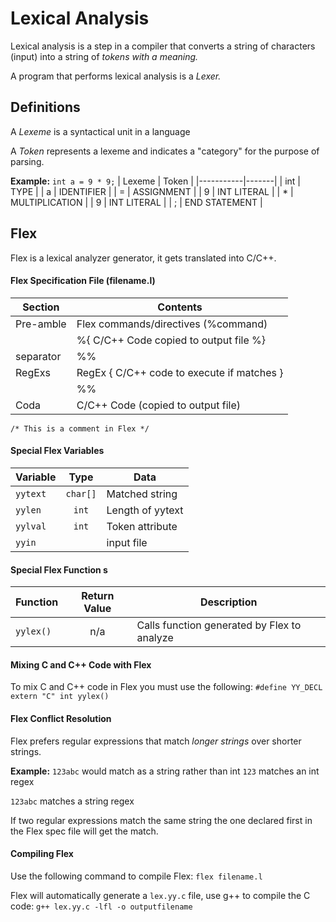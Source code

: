 # Lexical Analysis
Lexical analysis is a step in a compiler that converts a string of characters (input) into a string of *tokens with a meaning.*

A program that performs lexical analysis is a *Lexer.*

## Definitions 
A *Lexeme* is a syntactical unit in a language

A *Token* represents a lexeme and indicates a "category" for the purpose of parsing. 

**Example:** ```int a = 9 * 9;```
| Lexeme    | Token |
|-----------|-------|
| int       | TYPE  |
| a         | IDENTIFIER |
| =	    | ASSIGNMENT |
| 9         | INT LITERAL |
| *         | MULTIPLICATION |
| 9         | INT LITERAL |
| ;         | END STATEMENT |

## Flex 
Flex is a lexical analyzer generator, it gets translated into C/C++.

#### Flex Specification File (filename.l)
| Section | Contents |
|---------|----------|
|Pre-amble| Flex commands/directives (%command)  |
|         | %{ C/C++ Code copied to output file %}  |
|separator|%%|
|RegExs| RegEx { C/C++ code to execute if matches }|
||%%|
|Coda| C/C++ Code (copied to output file)|

```/* This is a comment in Flex */```

#### Special Flex Variables 
| Variable | Type | Data | 
|----------|:----:|------|
| ```yytext```   | ```char[]``` | Matched string |
| ```yylen```    | ```int``` | Length of yytext |
| ```yylval```   | ```int``` | Token attribute |
| ```yyin```     |   | input file | 


#### Special Flex Function s
| Function | Return Value | Description | 
|----------|:------------:|-------------|
| ```yylex()```  |     n/a      | Calls function generated by Flex to analyze |

#### Mixing C and C++ Code with Flex 
To mix C and C++ code in Flex you must use the following: 
```#define YY_DECL extern "C" int yylex()```

#### Flex Conflict Resolution 
Flex prefers regular expressions that match *longer strings* over shorter strings. 

**Example:** ```123abc``` would match as a string rather than int 
  ```123``` matches an int regex

  ```123abc``` matches a string regex

If two regular expressions match the same string the one declared first in the Flex spec file will get the match. 

#### Compiling Flex 
Use the following command to compile Flex: 
```flex filename.l```

Flex will automatically generate a ```lex.yy.c``` file, use g++ to compile the C code: 
```g++ lex.yy.c -lfl -o outputfilename```

